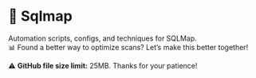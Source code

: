 # 💾 Sqlmap  
Automation scripts, configs, and techniques for SQLMap.  
📊 Found a better way to optimize scans? Let’s make this better together!  

⚠️ **GitHub file size limit:** 25MB. Thanks for your patience!  

